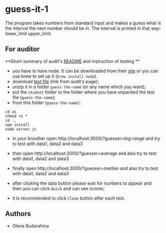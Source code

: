 # guess-it-1

The program takes numbers from standard input and makes a guess what is the interval the next number should be in.
The interval is printed in that way: lower_limit upper_limit.

## For auditor

**Short summary of audit's [README](https://github.com/01-edu/public/tree/master/subjects/guess-it-1/audit) and instruction of testing ** 

- you have to have node. It can be downloaded from their [site](https://nodejs.org/en/download/) or you can use brew to set up it (`brew install node`).
- download [test file](https://assets.01-edu.org/guess-the-number.zip) (link from audit's page);
- unzip it in a folder `guess-the-name` (or any name which you want);
- put the `student` folder to the folder where you have unpacked the test file (`guess-the-name`);
- from this folder (`guess-the-name`):
```console 
cd ai
chmod +x *
cd ..
npm install
node server.js
``` 
- in your brouther open http://localhost:3000/?guesser=big-range and try to test with data1, data2 and data3
- then open http://localhost:3000/?guesser=average and also try to test with data1, data2 and data3
- finally open http://localhost:3000/?guesser=median and also try to test with data1, data2 and data3

- after clicking the data button please wait for numbers to appear and then you can click `Quick` and can see scores;
- it is recommended to click `Clean` button after each test.



## Authors

- Olena Budarahina

